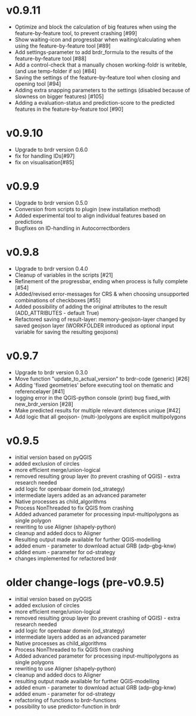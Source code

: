 # v0.9.11

- Optimize and block the calculation of big features when using the feature-by-feature tool, to prevent crashing [#99]
- Show waiting-icon and progressbar when waiting/calculating when using the feature-by-feature tool [#89]
- Add settings-parameter to add brdr_formula to the results of the feature-by-feature tool [#88]
- Add a control-check that a manually chosen working-foldr is writeble, (and use temp-folder if so) [#84]
- Saving the settings of the feature-by-feature tool when closing and opening tool [#94]
- Adding extra snapping parameters to the settings (disabled because of slowness on bigger features) [#105]
- Adding a evaluation-status and prediction-score to the predicted features in the feature-by-feature tool [#90]

# v0.9.10

- Upgrade to brdr version 0.6.0
- fix for handling IDs[#97]
- fix on visualisation[#85]

# v0.9.9

- Upgrade to brdr version 0.5.0
- Conversion from scripts to plugin (new installation method)
- Added experimental tool to align individual features based on predictions
- Bugfixes on ID-handling in Autocorrectborders

# v0.9.8

- Upgrade to brdr version 0.4.0
- Cleanup of variables in the scripts  [#21]
- Refinement of the progressbar, ending when process is fully complete [#54]
- Added/revised error-messages for CRS & when choosing unsupported combinations of checkboxes [#55]
- Added possibility of adding the original attributes to the result (ADD_ATTRIBUTES - default True)
- Refactored saving of result-layer: memory-geojson-layer changed by saved geojson layer (WORKFOLDER introduced as
  optional input variable for saving the resulting geojsons)

# v0.9.7

- Upgrade to brdr version 0.3.0
- Move function "update_to_actual_version" to brdr-code (generic)  [#26]
- Adding 'fixed geometries' before executing tool on thematic and referencelayer [#41]
- logging error in the QGIS-python console (print) bug fixed_with new_brdr_version [#28]
- Make predicted results for multiple relevant distences unique [#42]
- Add logic that all geojson- (multi-)polygons are explicit multipolygons

# v0.9.5

- initial version based on pyQGIS
- added exclusion of circles
- more efficient merge/union-logical
- removed resulting group layer (to prevent crashing of QGIS) - extra research needed
- add logic for openbaar domein (od_strategy)
- intermediate layers added as an advanced parameter
- Native processes as child_algorithms
- Process NonThreaded to fix QGIS from crashing
- Added advanced parameter for processing input-multipolygons as single polygon
- rewriting to use Aligner (shapely-python)
- cleanup and added docs to Aligner
- Resulting output made available for further QGIS-modelling
- added enum - parameter to download actual GRB (adp-gbg-knw)
- added enum - parameter for od-strategy
- changes implemented for refactored brdr

# older change-logs (pre-v0.9.5)

- initial version based on pyQGIS
- added exclusion of circles
- more efficient merge/union-logical
- removed resulting group layer (to prevent crashing of QGIS) - extra research needed
- add logic for openbaar domein (od_strategy)
- intermediate layers added as an advanced parameter
- Native processes as child_algorithms
- Process NonThreaded to fix QGIS from crashing
- Added advanced parameter for processing input-multipolygons as single polygons
- rewriting to use Aligner (shapely-python)
- cleanup and added docs to Aligner
- resulting output made available for further QGIS-modelling
- added enum - parameter to download actual GRB (adp-gbg-knw)
- added enum - parameter for od-strategy
- refactoring of functions to brdr-functions
- possibility to use predictor-function in brdr

